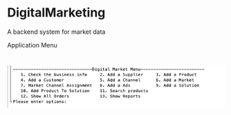 # DigitalMarketing
A backend system for market data


Application Menu
# ![](README/ApplicationOption.jpg)
